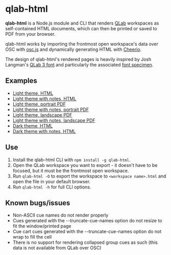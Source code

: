 # qlab-html

**qlab-html** is a Node.js module and CLI that renders [QLab](http://figure53.com/qlab/) workspaces as self-contained HTML documents, which can then be printed or saved to PDF from your browser.

qlab-html works by importing the frontmost open workspace's data over OSC with [osc.js](https://github.com/colinbdclark/osc.js) and dynamically generating HTML with [Cheerio](https://github.com/cheeriojs/cheerio).

The design of qlab-html's rendered pages is heavily inspired by Josh Langman's [QLab 3 font](https://figure53.hostedwiki.co/pages/QLab%203%20Font) and particularly the associated [font specimen](https://docs.google.com/viewer?a=v&pid=forums&srcid=MDg0ODgyOTc2Mzg5ODkzNDEyMDEBMTQwMDAyMzgwMjE0MTQ5OTYzOTEBQlVaLW9sU0V2TGdKATAuMgEBdjI).

## Examples

- [Light theme, HTML](https://rawgit.com/okofish/qlab-html/master/samples/light.html)
- [Light theme with notes, HTML](https://rawgit.com/okofish/qlab-html/master/samples/light-notes.html)
- [Light theme, portrait PDF](https://rawgit.com/okofish/qlab-html/master/samples/light-portrait.pdf)
- [Light theme with notes, portrait PDF](https://rawgit.com/okofish/qlab-html/master/samples/light-portrait-notes.pdf)
- [Light theme, landscape PDF](https://rawgit.com/okofish/qlab-html/master/samples/light-landscape.pdf)
- [Light theme with notes, landscape PDF](https://rawgit.com/okofish/qlab-html/master/samples/light-landscape-notes.pdf)
- [Dark theme, HTML](https://rawgit.com/okofish/qlab-html/master/samples/dark.html)
- [Dark theme with notes, HTML](https://rawgit.com/okofish/qlab-html/master/samples/dark-notes.html)

## Use

1. Install the qlab-html CLI with `npm install -g qlab-html`.
2. Open the QLab workspace you want to export - it doesn't have to be focused, but it must be the frontmost open workspace.
3. Run `qlab-html -O` to export the workspace to `<workspace name>.html` and open the file in your default browser.
4. Run `qlab-html -h` for full CLI options.

## Known bugs/issues

- Non-ASCII cue names do not render properly
- Cues generated with the --truncate-cue-names option do not resize to fit the window/printed page
- Cue cart cues generated with the --truncate-cue-names option do not wrap to fill the cell
- There is no support for rendering collapsed group cues as such (this data is not available from QLab over OSC)